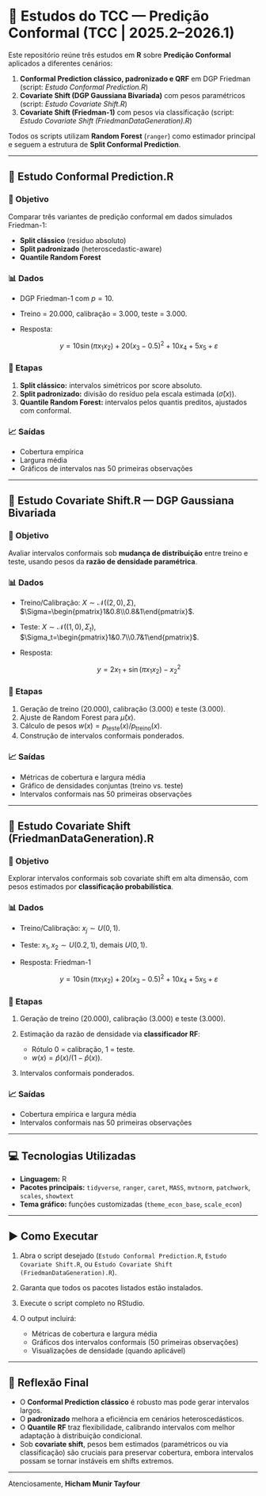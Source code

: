 # 📘 Estudos do TCC — Predição Conformal (TCC | 2025.2–2026.1)

Este repositório reúne três estudos em **R** sobre **Predição Conformal** aplicados a diferentes cenários:

1. **Conformal Prediction clássico, padronizado e QRF** em DGP Friedman (script: *Estudo Conformal Prediction.R*)
2. **Covariate Shift (DGP Gaussiana Bivariada)** com pesos paramétricos (script: *Estudo Covariate Shift.R*)
3. **Covariate Shift (Friedman-1)** com pesos via classificação (script: *Estudo Covariate Shift (FriedmanDataGeneration).R*)

Todos os scripts utilizam **Random Forest** (`ranger`) como estimador principal e seguem a estrutura de **Split Conformal Prediction**.

---

## 📄 Estudo Conformal Prediction.R

### 🎯 Objetivo

Comparar três variantes de predição conformal em dados simulados Friedman-1:

* **Split clássico** (resíduo absoluto)
* **Split padronizado** (heteroscedastic-aware)
* **Quantile Random Forest**

### 📊 Dados

* DGP Friedman-1 com $p=10$.
* Treino = 20.000, calibração = 3.000, teste = 3.000.
* Resposta:

  $$y = 10\sin(\pi x_1x_2) + 20(x_3-0.5)^2 + 10x_4 + 5x_5 + \varepsilon$$

### 🧪 Etapas

1. **Split clássico:** intervalos simétricos por score absoluto.
2. **Split padronizado:** divisão do resíduo pela escala estimada ($\hat\sigma(x)$).
3. **Quantile Random Forest:** intervalos pelos quantis preditos, ajustados com conformal.

### 📈 Saídas

* Cobertura empírica
* Largura média
* Gráficos de intervalos nas 50 primeiras observações

---

## 📄 Estudo Covariate Shift.R — DGP Gaussiana Bivariada

### 🎯 Objetivo

Avaliar intervalos conformais sob **mudança de distribuição** entre treino e teste, usando pesos da **razão de densidade paramétrica**.

### 📊 Dados

* Treino/Calibração: $X \sim \mathcal{N}((2,0),\Sigma)$, $\Sigma=\begin{pmatrix}1&0.8\\0.8&1\end{pmatrix}$.
* Teste: $X \sim \mathcal{N}((1,0),\Sigma_t)$, $\Sigma_t=\begin{pmatrix}1&0.7\\0.7&1\end{pmatrix}$.
* Resposta:

  $$y = 2x_1 + \sin(\pi x_1x_2) - x_2^2$$

### 🧪 Etapas

1. Geração de treino (20.000), calibração (3.000) e teste (3.000).
2. Ajuste de Random Forest para $\hat\mu(x)$.
3. Cálculo de pesos $w(x)=p_{\text{teste}}(x)/p_{\text{treino}}(x)$.
4. Construção de intervalos conformais ponderados.

### 📈 Saídas

* Métricas de cobertura e largura média
* Gráfico de densidades conjuntas (treino vs. teste)
* Intervalos conformais nas 50 primeiras observações

---

## 📄 Estudo Covariate Shift (FriedmanDataGeneration).R

### 🎯 Objetivo

Explorar intervalos conformais sob covariate shift em alta dimensão, com pesos estimados por **classificação probabilística**.

### 📊 Dados

* Treino/Calibração: $x_j \sim U(0,1)$.
* Teste: $x_1,x_2 \sim U(0.2,1)$, demais $U(0,1)$.
* Resposta: Friedman-1

  $$y = 10\sin(\pi x_1x_2)+20(x_3-0.5)^2+10x_4+5x_5+\varepsilon$$

### 🧪 Etapas

1. Geração de treino (20.000), calibração (3.000) e teste (3.000).
2. Estimação da razão de densidade via **classificador RF**:

   * Rótulo 0 = calibração, 1 = teste.
   * $w(x)=\hat p(x)/(1-\hat p(x))$.
3. Intervalos conformais ponderados.

### 📈 Saídas

* Cobertura empírica e largura média
* Intervalos conformais nas 50 primeiras observações

---

## 💻 Tecnologias Utilizadas

* **Linguagem:** R
* **Pacotes principais:**
  `tidyverse`, `ranger`, `caret`, `MASS`, `mvtnorm`, `patchwork`, `scales`, `showtext`
* **Tema gráfico:** funções customizadas (`theme_econ_base`, `scale_econ`)

---

## ▶️ Como Executar

1. Abra o script desejado (`Estudo Conformal Prediction.R`, `Estudo Covariate Shift.R`, ou `Estudo Covariate Shift (FriedmanDataGeneration).R`).
2. Garanta que todos os pacotes listados estão instalados.
3. Execute o script completo no RStudio.
4. O output incluirá:

   * Métricas de cobertura e largura média
   * Gráficos dos intervalos conformais (50 primeiras observações)
   * Visualizações de densidade (quando aplicável)

---

## 🧠 Reflexão Final

* O **Conformal Prediction clássico** é robusto mas pode gerar intervalos largos.
* O **padronizado** melhora a eficiência em cenários heteroscedásticos.
* O **Quantile RF** traz flexibilidade, calibrando intervalos com melhor adaptação à distribuição condicional.
* Sob **covariate shift**, pesos bem estimados (paramétricos ou via classificação) são cruciais para preservar cobertura, embora intervalos possam se tornar instáveis em shifts extremos.

---

Atenciosamente,
**Hicham Munir Tayfour**
